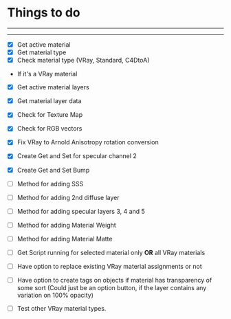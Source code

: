 # Things to do
---
---
- [x] Get active material  
- [x] Get material type  
- [x] Check material type (VRay, Standard, C4DtoA)  
 - If it's a VRay material  
 - [x] Get active material layers  
 - [x] Get material layer data  
 - [x] Check for Texture Map  
 - [x] Check for RGB vectors  

- [x] Fix VRay to Arnold Anisotropy rotation conversion
- [x] Create Get and Set for specular channel 2
- [x] Create Get and Set Bump
- [ ] Method for adding SSS
- [ ] Method for adding 2nd diffuse layer
- [ ] Method for adding specular layers 3, 4 and 5
- [ ] Method for adding Material Weight
- [ ] Method for adding Material Matte  

- [ ] Get Script running for selected material only **OR** all VRay materials
- [ ] Have option to replace existing VRay material assignments or not
- [ ] Have option to create tags on objects if material has transparency of some sort (Could just be an option button, if the layer contains any variation on 100% opacity)

- [ ] Test other VRay material types.
